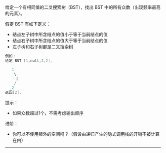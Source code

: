 给定一个有相同值的二叉搜索树（BST），找出 BST 中的所有众数（出现频率最高的元素）。

假定 BST 有如下定义：

- 结点左子树中所含结点的值小于等于当前结点的值
- 结点右子树中所含结点的值大于等于当前结点的值
- 左子树和右子树都是二叉搜索树

```cpp
例如：
给定 BST [1,null,2,2],

   1
    \
     2
    /
   2
返回[2].
```

提示：

- 如果众数超过1个，不需考虑输出顺序

进阶：

- 你可以不使用额外的空间吗？（假设由递归产生的隐式调用栈的开销不被计算在内）

---


